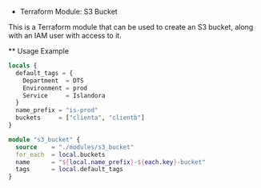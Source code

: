 * Terraform Module: S3 Bucket

This is a Terraform module that can be used to create an S3 bucket, along with
an IAM user with access to it.

** Usage Example

```terraform
locals {  
  default_tags = {
    Department  = DTS
    Environment = prod
    Service     = Islandora
  }
  name_prefix = "is-prod"
  buckets     = ["clienta", "clientb"]
}

module "s3_bucket" {
  source    = "./modules/s3_bucket"
  for_each  = local.buckets
  name      = "${local.name_prefix}-${each.key}-bucket"
  tags      = local.default_tags
}
```
